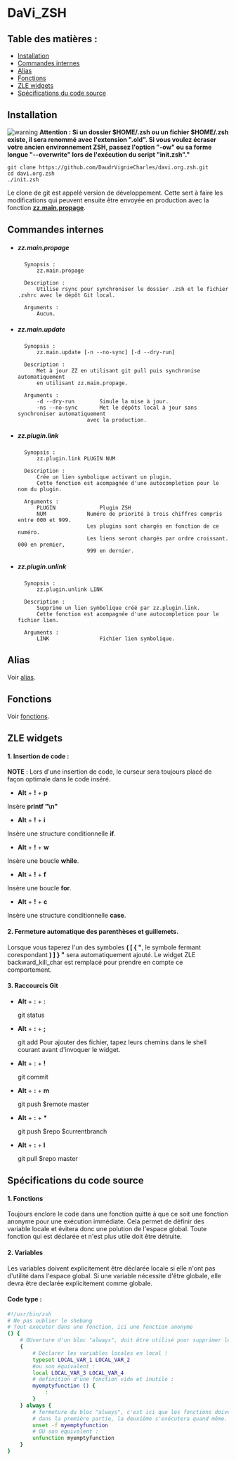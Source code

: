# DaVi_ZSH

## Table des matières :
- [Installation](#installation)
- [Commandes internes](#commandes-internes)
- [Alias](#alias)
- [Fonctions](#fonctions)
- [ZLE widgets](#zle-widgets)
- [Spécifications du code source](#spécifications-du-code-source)

## Installation

![warning](https://upload.wikimedia.org/wikipedia/commons/thumb/2/27/Alert-Stop-Warning-Error_icon.svg/32px-Alert-Stop-Warning-Error_icon.svg.png)    **Attention : Si un dossier $HOME/.zsh ou un fichier $HOME/.zsh existe, il sera renommé avec l'extension ".old". Si vous voulez écraser votre ancien environnement ZSH, passez l'option "-ow" ou sa forme longue "--overwrite" lors de l'exécution du script "init.zsh"."**

	git clone https://github.com/DaudrVignieCharles/davi.org.zsh.git
	cd davi.org.zsh
	./init.zsh
	
Le clone de git est appelé version de développement. Cette sert à faire les modifications qui peuvent ensuite être envoyée en production avec la fonction [**zz.main.propage**](#commandes-internes).

## Commandes internes

- ##### zz.main.propage

		Synopsis :
			zz.main.propage
		
		Description :
			Utilise rsync pour synchroniser le dossier .zsh et le fichier .zshrc avec le dépôt Git local.
		
		Arguments :
			Aucun.
		
- ##### zz.main.update
		
		Synopsis :
			zz.main.update [-n --no-sync] [-d --dry-run]
		
		Description :
			Met à jour ZZ en utilisant git pull puis synchronise automatiquement
			en utilisant zz.main.propage.
		
		Arguments : 
			-d --dry-run		Simule la mise à jour.
			-ns --no-sync		Met le dépôts local à jour sans synchroniser automatiquement
							avec la production.

- ##### zz.plugin.link

		Synopsis :
			zz.plugin.link PLUGIN NUM
		
		Description :
			Crée un lien symbolique activant un plugin.
			Cette fonction est acompagnée d'une autocompletion pour le nom du plugin.
			
		Arguments :
			PLUGIN				Plugin ZSH
			NUM				Numéro de priorité à trois chiffres compris entre 000 et 999.
							Les plugins sont chargés en fonction de ce numéro.
							Les liens seront chargés par ordre croissant. 000 en premier,
							999 en dernier.

- ##### zz.plugin.unlink

		Synopsis :
			zz.plugin.unlink LINK
		
		Description :
			Supprime un lien symbolique créé par zz.plugin.link.
			Cette fonction est acompagnée d'une autocompletion pour le fichier lien.
		
		Arguments :
			LINK				Fichier lien symbolique.

## Alias
Voir [alias](./zsh/ressources/alias/README.md).

## Fonctions
Voir [fonctions](./zsh/ressources/functions/README.md).

## ZLE widgets

#### 1. Insertion de code :
**NOTE** : Lors d'une insertion de code, le curseur sera toujours placé de façon optimale dans le code inséré.

- **Alt** + **!** + **p**

Insère **printf "\n"**

- **Alt** + **!** + **i**

Insère une structure conditionnelle **if**.

- **Alt** + **!** + **w**

Insère une boucle **while**.

- **Alt** + **!** + **f**

Insère une boucle **for**.

- **Alt** + **!** + **c**

Insère une structure conditionnelle **case**.

#### 2. Fermeture automatique des parenthèses et guillemets.
Lorsque vous taperez l'un des symboles **( [ { "**, le symbole fermant corespondant **) ] } "** sera automatiquement ajouté.
Le widget ZLE backward_kill_char est remplacé pour prendre en compte ce comportement.

#### 3. Raccourcis Git
- **Alt** + **:** + **:**

	git status
	
- **Alt** + **:** + **;**

	git add
Pour ajouter des fichier, tapez leurs chemins dans le shell courant avant d'invoquer le widget.
	
- **Alt** + **:** + **!**

	git commit

- **Alt** + **:** + **m**

	git push $remote master
	
- **Alt** + **:** + **\***

	git push $repo $currentbranch

- **Alt** + **:** + **l**

	git pull $repo master

## Spécifications du code source

#### 1. Fonctions
Toujours enclore le code dans une fonction quitte à que ce soit une fonction anonyme pour une exécution immédiate. Cela permet de définir des variable locale et évitera donc une polution de l'espace global.
Toute fonction qui est déclarée et n'est plus utile doit être détruite.

#### 2. Variables
Les variables doivent explicitement être déclarée locale si elle n'ont pas d'utilité dans l'espace global. Si une variable nécessite d'être globale, elle devra être declarée explicitement comme globale.

#### Code type :

```zsh
#!/usr/bin/zsh
# Ne pas oublier le shebang
# Tout executer dans une fonction, ici une fonction anonyme
() {
	# OUverture d'un bloc "always", doit être utilisé pour supprimer les fonctions internes proprement.
	{
		# Déclarer les variables locales en local !
		typeset LOCAL_VAR_1 LOCAL_VAR_2
		#ou son équivalent :
		local LOCAL_VAR_3 LOCAL_VAR_4
		# definition d'une fonction vide et inutile :
		myemptyfunction () {
			:
		}
	} always {
		# fermeture du bloc "always", c'est ici que les fonctions doivent être supprimée, en cas d'erreur
		# dans la première partie, la deuxième s'exécutera quand même.
		unset -f myemptyfunction
		# OU son équivalent :
		unfunction myemptyfunction
	}
}
```
